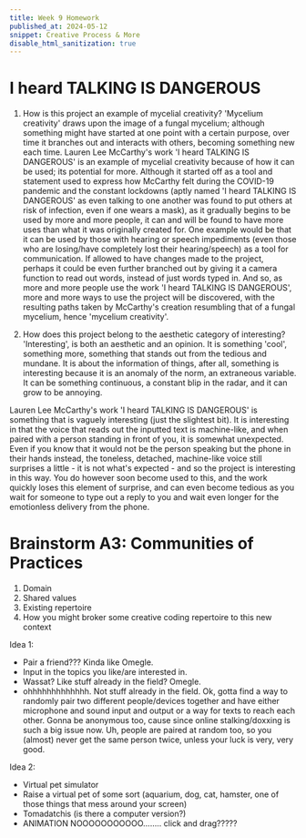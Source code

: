 ```yaml
---
title: Week 9 Homework
published_at: 2024-05-12
snippet: Creative Process & More
disable_html_sanitization: true
---
```



# I heard TALKING IS DANGEROUS
1. How is this project an example of mycelial creativity?
'Mycelium creativity' draws upon the image of a fungal mycelium; although something might have started at one point with a certain purpose, over time it branches out and interacts with others, becoming something new each time. Lauren Lee McCarthy's work 'I heard TALKING IS DANGEROUS' is an example of mycelial creativity because of how it can be used; its potential for more. Although it started off as a tool and statement used to express how McCarthy felt during the COVID-19 pandemic and the constant lockdowns (aptly named 'I heard TALKING IS DANGEROUS' as even talking to one another was found to put others at risk of infection, even if one wears a mask), as it gradually begins to be used by more and more people, it can and will be found to have more uses than what it was originally created for. One example would be that it can be used by those with hearing or speech impediments (even those who are losing/have completely lost their hearing/speech) as a tool for communication. If allowed to have changes made to the project, perhaps it could be even further branched out by giving it a camera function to read out words, instead of just words typed in. And so, as more and more people use the work 'I heard TALKING IS DANGEROUS', more and more ways to use the project will be discovered, with the resulting paths taken by McCarthy's creation resumbling that of a fungal mycelium, hence 'mycelium creativity'.

2. How does this project belong to the aesthetic category of interesting?
'Interesting', is both an aesthetic and an opinion. It is something 'cool', something more, something that stands out from the tedious and mundane. It is about the information of things, after all, something is interesting because it is an anomaly of the norm, an extraneous variable. It can be something continuous, a constant blip in the radar, and it can grow to be annoying.

Lauren Lee McCarthy's work 'I heard TALKING IS DANGEROUS' is something that is vaguely interesting (just the slightest bit). It is interesting in that the voice that reads out the inputted text is machine-like, and when paired with a person standing in front of you, it is somewhat unexpected. Even if you know that it would not be the person speaking but the phone in their hands instead, the toneless, detached, machine-like voice still surprises a little - it is not what's expected - and so the project is interesting in this way. You do however soon become used to this, and the work quickly loses this element of surprise, and can even become tedious as you wait for someone to type out a reply to you and wait even longer for the emotionless delivery from the phone.

# Brainstorm A3: Communities of Practices

1. Domain
2. Shared values
3. Existing repertoire
4. How you might broker some creative coding repertoire to this new context

Idea 1:
- Pair a friend??? Kinda like Omegle.
- Input in the topics you like/are interested in.
- Wassat? Like stuff already in the field? Omegle.
- ohhhhhhhhhhhhh. Not stuff already in the field. Ok, gotta find a way to randomly pair two different people/devices together and have either microphone and sound input and output or a way for texts to reach each other. Gonna be anonymous too, cause since online stalking/doxxing is such a big issue now. Uh, people are paired at random too, so you (almost) never get the same person twice, unless your luck is very, very good.

Idea 2:
- Virtual pet simulator
- Raise a virtual pet of some sort (aquarium, dog, cat, hamster, one of those things that mess around your screen)
- Tomadatchis (is there a computer version?)
- ANIMATION NOOOOOOOOOOO........ click and drag?????
